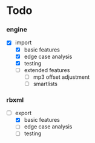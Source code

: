 # Todo

### engine
- [x] import
  - [x] basic features
  - [x] edge case analysis
  - [x] testing
  - [ ] extended features
    - [ ] mp3 offset adjustment
    - [ ] smartlists

### rbxml
- [ ] export
  - [x] basic features
  - [ ] edge case analysis
  - [ ] testing